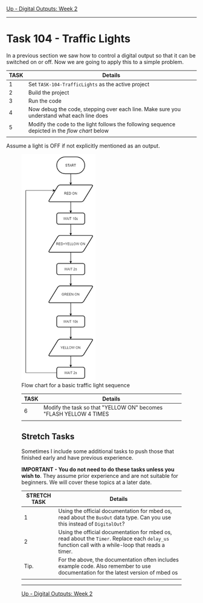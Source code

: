[Up - Digital Outputs: Week 2](Digital_Outputs_1.md)

--- 

# Task 104 - Traffic Lights
In a previous section we saw how to control a digital output so that it can be switched on or off. Now we are going to apply this to a simple problem.

| TASK | Details |
| --- | --- |
| 1 | Set `TASK-104-TrafficLights` as the active project |
| 2 | Build the project |
| 3 | Run the code |
| 4 | Now debug the code, stepping over each line. Make sure you understand what each line does |
| 5 | Modify the code to the light follows the following sequence depicted in the _flow chart_ below |
| |

Assume a light is OFF if not explicitly mentioned as an output.

<figure>
<img src="../img/basic_traffic_light.jpg" height="600px">
<figcaption>Flow chart for a basic traffic light sequence</figcaption>
</figure>
<figure>

| TASK | Details |
| --- | --- |
| 6 | Modify the task so that "YELLOW ON" becomes "FLASH YELLOW 4 TIMES |
| |

## Stretch Tasks
Sometimes I include some additional tasks to push those that finished early and have previous experience. 

**IMPORTANT - You do not need to do these tasks unless you wish to**. They assume prior experience and are not suitable for beginners. We will cover these topics at a later date.

| STRETCH TASK | Details |
| --- | --- |
| 1 | Using the official documentation for mbed os, read about the `BusOut` data type. Can you use this instead of  `DigitalOut`? |
| 2 | Using the official documentation for mbed os, read about the `Timer`. Replace each `delay_us` function call with a while-loop that reads a timer.
| Tip. | For the above, the documentation often includes example code. Also remember to use documentation for the latest version of mbed os |
| |


---

[Up - Digital Outputs: Week 2](Digital_Outputs_1.md)